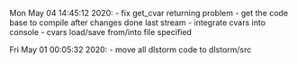 
Mon May 04 14:45:12 2020:
    - fix get_cvar returning problem
    - get the code base to compile after changes done last stream
    - integrate cvars into console
        - cvars load/save from/into file specified

Fri May 01 00:05:32 2020:
    - move all dlstorm code to dlstorm/src
